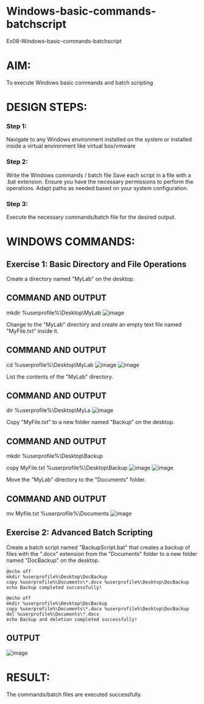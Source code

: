 # Windows-basic-commands-batchscript
Ex08-Windows-basic-commands-batchscript

# AIM:
To execute Windows basic commands and batch scripting

# DESIGN STEPS:

### Step 1:

Navigate to any Windows environment installed on the system or installed inside a virtual environment like virtual box/vmware 

### Step 2:

Write the Windows commands / batch file
Save each script in a file with a .bat extension.
Ensure you have the necessary permissions to perform the operations.
Adapt paths as needed based on your system configuration.
### Step 3:

Execute the necessary commands/batch file for the desired output. 




# WINDOWS COMMANDS:
## Exercise 1: Basic Directory and File Operations
Create a directory named "MyLab" on the desktop.


## COMMAND AND OUTPUT
mkdir %userprofile%\Desktop\MyLab
![image](https://github.com/rdxkeerthi/Windows-basic-commands-batchscript/assets/147473120/e995f79f-aaba-442c-9656-a2a08254ae6e)

Change to the "MyLab" directory and create an empty text file named "MyFile.txt" inside it.


## COMMAND AND OUTPUT
cd %userprofile%\Desktop\MyLab
![image](https://github.com/rdxkeerthi/Windows-basic-commands-batchscript/assets/147473120/42716050-4c57-409a-ba15-bc74916e236b)
![image](https://github.com/rdxkeerthi/Windows-basic-commands-batchscript/assets/147473120/5261ae76-6da8-4099-af43-454d30a7bb0c)


List the contents of the "MyLab" directory.


## COMMAND AND OUTPUT
dir %userprofile%\Desktop\MyLa
![image](https://github.com/rdxkeerthi/Windows-basic-commands-batchscript/assets/147473120/a75e0d20-0ba6-4908-9719-1e2b13aea1d4)

Copy "MyFile.txt" to a new folder named "Backup" on the desktop.

## COMMAND AND OUTPUT
mkdir %userprofile%\Desktop\Backup

copy MyFile.txt %userprofile%\Desktop\Backup
![image](https://github.com/rdxkeerthi/Windows-basic-commands-batchscript/assets/147473120/cb5e75d6-e7c9-4b0f-a0c1-89b066b228f6)
![image](https://github.com/rdxkeerthi/Windows-basic-commands-batchscript/assets/147473120/526cd0df-ca0c-41cf-b4c1-555cd69d29dc)

Move the "MyLab" directory to the "Documents" folder.


## COMMAND AND OUTPUT
mv Myfile.txt %userprofile%\Documents
![image](https://github.com/rdxkeerthi/Windows-basic-commands-batchscript/assets/147473120/703084f3-b524-4ed7-bb9c-c6fba705eb95)


## Exercise 2: Advanced Batch Scripting
Create a batch script named "BackupScript.bat" that creates a backup of files with the ".docx" extension from the "Documents" folder to a new folder named "DocBackup" on the desktop.

```
@echo off
mkdir %userprofile%\Desktop\DocBackup
copy %userprofile%\Documents\*.docx %userprofile%\Desktop\DocBackup
echo Backup completed successfully!
```
```
@echo off
mkdir %userprofile%\Desktop\DocBackup
copy %userprofile%\Documents\*.docx %userprofile%\Desktop\DocBackup
del %userprofile%\Documents\*.docx
echo Backup and deletion completed successfully!
```




## OUTPUT
![image](https://github.com/rdxkeerthi/Windows-basic-commands-batchscript/assets/147473120/469a4295-b9e1-44b5-9c40-ed949f8fb79e)





# RESULT:
The commands/batch files are executed successfully.

